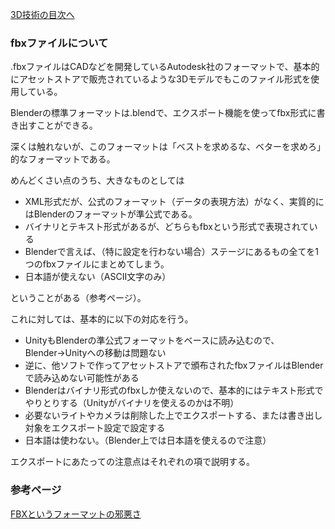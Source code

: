 [3D技術の目次へ](./../)

### fbxファイルについて

.fbxファイルはCADなどを開発しているAutodesk社のフォーマットで、基本的にアセットストアで販売されているような3Dモデルでもこのファイル形式を使用している。

Blenderの標準フォーマットは.blendで、エクスポート機能を使ってfbx形式に書き出すことができる。

深くは触れないが、このフォーマットは「ベストを求めるな、ベターを求めろ」的なフォーマットである。

めんどくさい点のうち、大きなものとしては

- XML形式だが、公式のフォーマット（データの表現方法）がなく、実質的にはBlenderのフォーマットが準公式である。
- バイナリとテキスト形式があるが、どちらもfbxという形式で表現されている
- Blenderで言えば、（特に設定を行わない場合）ステージにあるもの全てを1つのfbxファイルにまとめてしまう。
- 日本語が使えない（ASCII文字のみ）

ということがある（参考ページ）。

これに対しては、基本的に以下の対応を行う。

- UnityもBlenderの準公式フォーマットをベースに読み込むので、Blender→Unityへの移動は問題ない
- 逆に、他ソフトで作ってアセットストアで頒布されたfbxファイルはBlenderで読み込めない可能性がある
- Blenderはバイナリ形式のfbxしか使えないので、基本的にはテキスト形式でやりとりする（Unityがバイナリを使えるのかは不明）
- 必要ないライトやカメラは削除した上でエクスポートする、または書き出し対象をエクスポート設定で設定する
- 日本語は使わない。（Blender上では日本語を使えるので注意）

エクスポートにあたっての注意点はそれぞれの項で説明する。

### 参考ページ

[FBXというフォーマットの邪悪さ](https://scrapbox.io/keroxp/FBX%E3%81%A8%E3%81%84%E3%81%86%E3%83%95%E3%82%A9%E3%83%BC%E3%83%9E%E3%83%83%E3%83%88%E3%81%AE%E9%82%AA%E6%82%AA%E3%81%95)